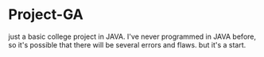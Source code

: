 # Project-GA
just a basic college project in JAVA. I've never programmed in JAVA before, so it's possible that there will be several errors and flaws.
but it's a start.
